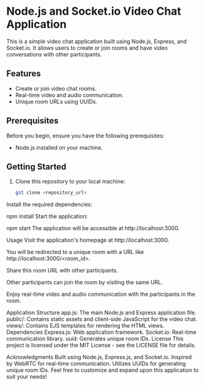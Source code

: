 # Node.js and Socket.io Video Chat Application

This is a simple video chat application built using Node.js, Express, and Socket.io. It allows users to create or join rooms and have video conversations with other participants.

## Features

- Create or join video chat rooms.
- Real-time video and audio communication.
- Unique room URLs using UUIDs.

## Prerequisites

Before you begin, ensure you have the following prerequisites:

- Node.js installed on your machine.

## Getting Started

1. Clone this repository to your local machine:

   ```bash
   git clone <repository_url>
Install the required dependencies:


npm install
Start the application:


npm start
The application will be accessible at http://localhost:3000.

Usage
Visit the application's homepage at http://localhost:3000.

You will be redirected to a unique room with a URL like http://localhost:3000/<room_id>.

Share this room URL with other participants.

Other participants can join the room by visiting the same URL.

Enjoy real-time video and audio communication with the participants in the room.

Application Structure
app.js: The main Node.js and Express application file.
public/: Contains static assets and client-side JavaScript for the video chat.
views/: Contains EJS templates for rendering the HTML views.
Dependencies
Express.js: Web application framework.
Socket.io: Real-time communication library.
uuid: Generates unique room IDs.
License
This project is licensed under the MIT License - see the LICENSE file for details.

Acknowledgments
Built using Node.js, Express.js, and Socket.io.
Inspired by WebRTC for real-time communication.
Utilizes UUIDs for generating unique room IDs.
Feel free to customize and expand upon this application to suit your needs!
